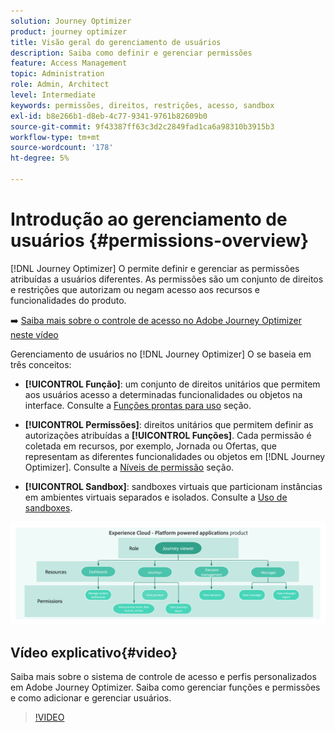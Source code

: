 ```yaml
---
solution: Journey Optimizer
product: journey optimizer
title: Visão geral do gerenciamento de usuários
description: Saiba como definir e gerenciar permissões
feature: Access Management
topic: Administration
role: Admin, Architect
level: Intermediate
keywords: permissões, direitos, restrições, acesso, sandbox
exl-id: b8e266b1-d8eb-4c77-9341-9761b82609b0
source-git-commit: 9f43387ff63c3d2c2849fad1ca6a98310b3915b3
workflow-type: tm+mt
source-wordcount: '178'
ht-degree: 5%

---
```


# Introdução ao gerenciamento de usuários {#permissions-overview}

[!DNL Journey Optimizer] O permite definir e gerenciar as permissões atribuídas a usuários diferentes. As permissões são um conjunto de direitos e restrições que autorizam ou negam acesso aos recursos e funcionalidades do produto.

➡️ [Saiba mais sobre o controle de acesso no Adobe Journey Optimizer neste vídeo](#video)

Gerenciamento de usuários no [!DNL Journey Optimizer] O se baseia em três conceitos:

* **[!UICONTROL Função]**: um conjunto de direitos unitários que permitem aos usuários acesso a determinadas funcionalidades ou objetos na interface. Consulte a [Funções prontas para uso](ootb-product-profiles.md) seção.

* **[!UICONTROL Permissões]**: direitos unitários que permitem definir as autorizações atribuídas a **[!UICONTROL Funções]**. Cada permissão é coletada em recursos, por exemplo, Jornada ou Ofertas, que representam as diferentes funcionalidades ou objetos em [!DNL Journey Optimizer]. Consulte a [Níveis de permissão](high-low-permissions.md) seção.

* **[!UICONTROL Sandbox]**: sandboxes virtuais que particionam instâncias em ambientes virtuais separados e isolados. Consulte a [Uso de sandboxes](sandboxes.md).

![](assets/do-not-localize/permissions_2.png)

## Vídeo explicativo{#video}

Saiba mais sobre o sistema de controle de acesso e perfis personalizados em Adobe Journey Optimizer. Saiba como gerenciar funções e permissões e como adicionar e gerenciar usuários.

>[!VIDEO](https://video.tv.adobe.com/v/333998?quality=12)